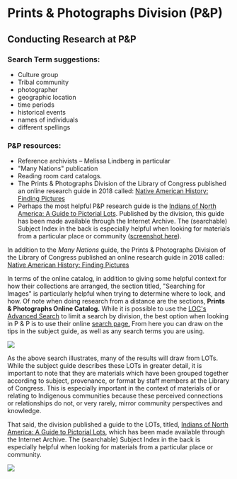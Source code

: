 # Prints & Photographs Division (P&P)

## Conducting Research at P&P
### Search Term suggestions:
  - Culture group
  - Tribal community
  - photographer
  - geographic location
  - time periods
  - historical events
  - names of individuals
  - different spellings

### P&P resources:
  - Reference archivists – Melissa Lindberg in particular
  - "Many Nations" publication
  - Reading room card catalogs.
  - The Prints & Photographs Division of the Library of Congress published an online research guide in 2018 called: [Native American History: Finding Pictures](https://guides.loc.gov/native-american-pictures)
  - Perhaps the most helpful P&P research guide is the [Indians of North America: A Guide to Pictorial Lots](https://archive.org/details/indiansofnortham00libr/mode/2up). Published by the division, this guide has been made available through the Internet Archive. The (searchable) Subject Index in the back is especially helpful when looking for materials from a particular place or community ([screenshot here](https://emailwsu.sharepoint.com/teams/libraries.cdsc/Shared%20Documents/Forms/AllItems.aspx?RootFolder=%2Fteams%2Flibraries%2Ecdsc%2FShared%20Documents%2FMukurtu%2FMukurtu%20Grants%2FMukurtu%20Shared%202020%2D2022%2FResearch%20Toolkit%2FResearch%20Toolkit%20Screenshots%2FLOC%5FP%26P&FolderCTID=0x01200044461245D09609409131FF3B6F4FAB18)).

In addition to the _Many Nations_ guide, the Prints & Photographs Division of the Library of Congress published an online research guide in 2018 called: [Native American History: Finding Pictures](https://guides.loc.gov/native-american-pictures)

In terms of the online catalog, in addition to giving some helpful context for how their collections are arranged, the section titled, "Searching for Images" is particularly helpful when trying to determine where to look, and how. Of note when doing research from a distance are the sections, **Prints & Photographs Online Catalog.** While it is possible to use the [LOC's Advanced Search](https://catalog.loc.gov/vwebv/searchAdvanced) to limit a search by division, the best option when looking in P & P is to use their online [search page.](https://www.loc.gov/pictures/) From here you can draw on the tips in the subject guide, as well as any search terms you are using.

![](RackMultipart20231215-1-ca4gmm_html_288bec0f9a7c34e3.jpg)

As the above search illustrates, many of the results will draw from LOTs. While the subject guide describes these LOTs in greater detail, it is important to note that they are materials which have been grouped together according to subject, provenance, or format by staff members at the Library of Congress. This is especially important in the context of materials of or relating to Indigenous communities because these perceived connections or relationships do not, or very rarely, mirror community perspectives and knowledge.

That said, the division published a guide to the LOTs, titled, [Indians of North America: A Guide to Pictorial Lots](https://archive.org/details/indiansofnortham00libr/mode/2up), which has been made available through the Internet Archive. The (searchable) Subject Index in the back is especially helpful when looking for materials from a particular place or community.

![](RackMultipart20231215-1-ca4gmm_html_bab3bdb0f8096694.jpg)
